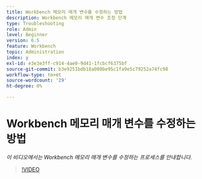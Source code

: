 ```yaml
---
title: Workbench 메모리 매개 변수를 수정하는 방법
description: Workbench 메모리 매개 변수 조정 단계
type: Troubleshooting
role: Admin
level: Beginner
version: 6.5
feature: Workbench
topic: Administration
index: y
exl-id: e3e3e3ff-c914-4ae0-9d41-1fcbcf6375bf
source-git-commit: b3e9251bdb18a008be95c1fa9e5c79252a74fc98
workflow-type: tm+mt
source-wordcount: '29'
ht-degree: 0%

---
```


# Workbench 메모리 매개 변수를 수정하는 방법

*이 비디오에서는 Workbench 메모리 매개 변수를 수정하는 프로세스를 안내합니다.*

>[!VIDEO](https://video.tv.adobe.com/v/335509?quality=12&learn=on)
